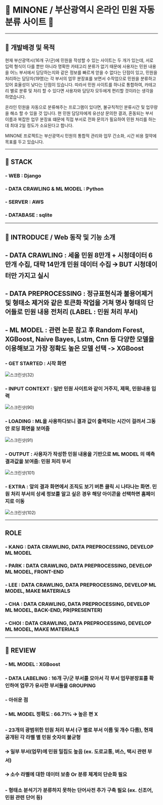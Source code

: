 # 📌 MINONE / 부산광역시 온라인 민원 자동분류 사이트 📌

---------------------------------------------------------------------------


## 📌 개발배경 및 목적
현재 부산광역시(16개 구/군)에 민원을 작성할 수 있는 사이트는 두 개가 있는데, 서로 입력 형식이 다를 뿐만 아니라 명확한 카테고리 분류가 없기 때문에 
사용자는 민원 내용을 어느 부서에서 담당하는지와 같은 정보를 빠르게 얻을 수 없다는 단점이 있고,
민원을 처리하는 담당자(19명)는 각 부서의 업무 분장표를 보면서 수작업으로 민원을 분류하고 있어 효율성이 낮다는 단점이 있습니다.
따라서 민원 사이트를 하나로 통합하여, 카테고리 별로 분류 및 처리 할 수 있다면 사용자와 담당자 모두에게 편리할 것이라는 생각을 하였습니다.

온라인 민원을 자동으로 분류해주는 프로그램이 있다면, 불규칙적인 분류시간 및 업무량을 해소 할 수 있을 것 입니다.
현 민원 담당자에게 유선상 문의한 결과, 혼동되는 부서 이름과 복잡한 업무 분장표 떄문에 직접 부서로 전화 문의가 필요하여 민원 처리를 하는 데 최대 2일 정도가 소요된다고 합니다.

MINONE 프로젝트는 부산광역시 민원의 통합적 관리와 업무 간소화, 시간 비용 절약에 목표를 두고 있습니다.

---------------------------------------------------------------------------

## 📌 STACK
### - WEB : Django 
### - DATA CRAWLING & ML MODEL : Python
### - SERVER : AWS
### - DATABASE : sqlite

---------------------------------------------------------------------------

## 📌 INTRODUCE / Web 동작 및 기능 소개
## - DATA CRAWLING : 세올 민원 8만개 + 시청데이터 6만개 수집, 대략 14만개 민원 데이터 수집 🡪 BUT 시청데이터만 가지고 실시
## - DATA PREPROCESSING : 정규표현식과 불용어제거 및 형태소 제거와 같은 토큰화 작업을 거쳐 명사 형태의 단어들로 민원 내용 전처리 (LABEL : 민원 처리 부서)
## - ML MODEL : 관련 논문 참고 후 Random Forest, XGBoost, Naive Bayes, Lstm, Cnn 등 다양한 모델을 이용해보고 가장 정확도 높은 모델 선택 -> XGBoost

### - GET STARTED : 시작 화면

![스크린샷(32)](https://user-images.githubusercontent.com/46439700/107152151-99767980-69a9-11eb-9b38-bc2a2372ddd2.png)

### - INPUT CONTEXT : 일반 민원 사이트와 같이 거주지, 제목, 민원내용 입력

![스크린샷(90)](https://user-images.githubusercontent.com/46439700/107152227-0d188680-69aa-11eb-9548-44b1fbe409c7.png)

### - LOADING : ML을 사용하다보니 결과 값이 출력되는 시간이 걸려서 그동안 로딩 화면을 보여줌

![스크린샷(91)](https://user-images.githubusercontent.com/46439700/107152372-d55e0e80-69aa-11eb-9621-52ca2b3313a1.png)

### - OUTPUT : 사용자가 작성한 민원 내용을 기반으로 ML MODEL 의 예측 결과값을 보여줌: 민원 처리 부서

![스크린샷(101)](https://user-images.githubusercontent.com/46439700/107152751-f6bffa00-69ac-11eb-9670-9387975c10f1.png)

### - EXTRA : 앞의 결과 화면에서 조직도 보기 버튼 클릭 시 나타나는 화면. 민원 처리 부서의 상세 정보를 알고 싶은 경우 해당 아이콘을 선택하면 홈페이지로 이동 

![스크린샷(102)](https://user-images.githubusercontent.com/46439700/107152757-ff183500-69ac-11eb-837f-545521682a75.png)

-----------------------------------------------------------------------------------

## ROLE
### - KANG : DATA CRAWLING, DATA PREPROCESSING, DEVELOP ML MODEL
### - PARK : DATA CRAWLING, DATA PREPROCESSING, DEVELOP ML MODEL, FRONT-END
### - LEE : DATA CRAWLING, DATA PREPROCESSING, DEVELOP ML MODEL, MAKE MATERIALS
### - CHA : DATA CRAWLING, DATA PREPROCESSING, DEVELOP ML MODEL, BACK-END, PR(PRESENTER)
### - CHOI : DATA CRAWLING, DATA PREPROCESSING, DEVELOP ML MODEL, MAKE MATERIALS

--------------------------------------------------------------------------------------

## 📌 REVIEW 
### - ML MODEL : XGBoost
### - DATA LABELING : 16개 구/군 부서를 모아서 각 부서 업무분장표를 확인하여 업무가 유사한 부서들을 GROUPING
###  - 아쉬운 점
###  - ML MODEL 정확도 : 66.71%  🡪 높은 편 X
###  - 23개의 광범위한 민원 처리 부서 (구 별로 부서 이름 및 개수 다름), 현재 공개된 각 라벨 별 민원 숫자의 불균형 
###   🡪 일부 부서(업무)에 민원 밀집도 높음 (ex. 도로교통, 버스, 택시 관련 부서)
###   🡪 소수 라벨에 대한 데이터 보충 Or 분류 체계의 단순화 필요
###  - 형태소 분석기가 분류하지 못하는 단어사전 추가 구축 필요 (ex. 신조어, 민원 관련 단어 등)


